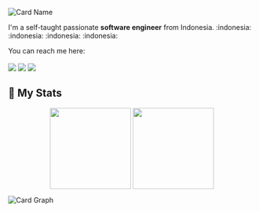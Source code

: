 ![Card Name](https://cardivo.vercel.app/api?name=Dwiky%20Aprian%20Ashari&description=Hi,%20I'am%20a%20passionate%20software%20engineer,%20nice%20to%20meet%20you%20%F0%9F%91%8B&image=https://avatars.githubusercontent.com/u/55075488?v=4&linkedin=Dwiky%20Aprian%20Ashari&instagram=aprian1337&github=aprian1337&pattern=floatingCogs&colorPattern=%23eaeaea&backgroundColor=%23ecf0f1)
<p>I'm a self-taught passionate <b>software engineer</b> from Indonesia. :indonesia: :indonesia: :indonesia: :indonesia:</p>
You can reach me here:<br><br>
<a href="mailto:dwikyapriyan@gmail.com" style="text-decoration: none;">
    <img
        src="https://img.shields.io/badge/email%20me%20here-%23EA4335?&style=for-the-badge&logo=gmail&logoColor=white" />
</a>
<a href="https://t.me/aprian1337" style="text-decoration: none;">
    <img src="https://img.shields.io/badge/telegram-%2326A5E4?&style=for-the-badge&logo=telegram&logoColor=white" />
</a>
<a href="https://www.linkedin.com/in/dwiky-aprian-ashari-697082148/" style="text-decoration: none;">
    <img src="https://img.shields.io/badge/linkedin-%230E76A8?&style=for-the-badge&logo=linkedin&logoColor=white" />
</a>

## :pushpin: My Stats
<p align="center">
<img height="165em" src="https://github-readme-stats.vercel.app/api?username=aprian1337&layout=compact&theme=tokyonight&include_all_commits=true&show_icons=true&hide_border=true" align = "center"/>
<img height="165em" src="https://github-readme-streak-stats.herokuapp.com/?user=DenverCoder1&theme=dark&theme=tokyonight&hide_border=true" align = "center"/>
</p>

![Card Graph](https://activity-graph.herokuapp.com/graph?username=aprian1337&theme=react-dark&hide_border=true&area=true)

